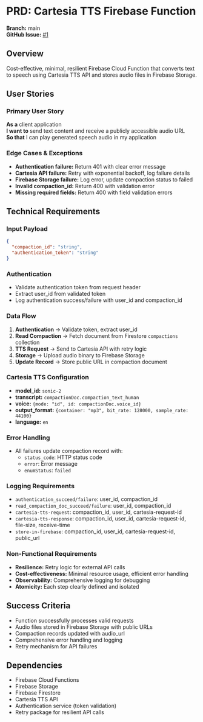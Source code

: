 # PRD: Cartesia TTS Firebase Function

**Branch:** main  
**GitHub Issue:** [#1](https://github.com/timfong888/cartesia-firebase-function/issues/1)

## Overview
Cost-effective, minimal, resilient Firebase Cloud Function that converts text to speech using Cartesia TTS API and stores audio files in Firebase Storage.

## User Stories

### Primary User Story
**As a** client application  
**I want to** send text content and receive a publicly accessible audio URL  
**So that** I can play generated speech audio in my application

### Edge Cases & Exceptions
- **Authentication failure:** Return 401 with clear error message
- **Cartesia API failure:** Retry with exponential backoff, log failure details
- **Firebase Storage failure:** Log error, update compaction status to failed
- **Invalid compaction_id:** Return 400 with validation error
- **Missing required fields:** Return 400 with field validation errors

## Technical Requirements

### Input Payload
```json
{
  "compaction_id": "string",
  "authentication_token": "string"
}
```

### Authentication
- Validate authentication token from request header
- Extract user_id from validated token
- Log authentication success/failure with user_id and compaction_id

### Data Flow
1. **Authentication** → Validate token, extract user_id
2. **Read Compaction** → Fetch document from Firestore `compactions` collection
3. **TTS Request** → Send to Cartesia API with retry logic
4. **Storage** → Upload audio binary to Firebase Storage
5. **Update Record** → Store public URL in compaction document

### Cartesia TTS Configuration
- **model_id:** `sonic-2`
- **transcript:** `compactionDoc.compaction_text_human`
- **voice:** `{mode: "id", id: compactionDoc.voice_id}`
- **output_format:** `{container: "mp3", bit_rate: 128000, sample_rate: 44100}`
- **language:** `en`

### Error Handling
- All failures update compaction record with:
  - `status_code`: HTTP status code
  - `error`: Error message
  - `enumStatus`: `failed`

### Logging Requirements
- `authentication_succeed/failure`: user_id, compaction_id
- `read_compaction_doc_succeed/failure`: user_id, compaction_id
- `cartesia-tts-request`: compaction_id, user_id, cartesia-request-id
- `cartesia-tts-response`: compaction_id, user_id, cartesia-request-id, file-size, receive-time
- `store-in-firebase`: compaction_id, user_id, cartesia-request-id, public_url

### Non-Functional Requirements
- **Resilience:** Retry logic for external API calls
- **Cost-effectiveness:** Minimal resource usage, efficient error handling
- **Observability:** Comprehensive logging for debugging
- **Atomicity:** Each step clearly defined and isolated

## Success Criteria
- Function successfully processes valid requests
- Audio files stored in Firebase Storage with public URLs
- Compaction records updated with audio_url
- Comprehensive error handling and logging
- Retry mechanism for API failures

## Dependencies
- Firebase Cloud Functions
- Firebase Storage
- Firebase Firestore
- Cartesia TTS API
- Authentication service (token validation)
- Retry package for resilient API calls
